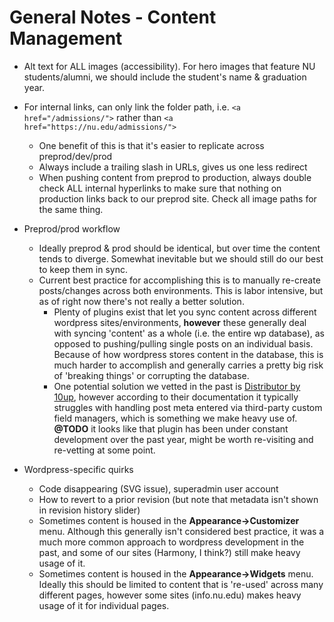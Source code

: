 # General Notes - Content Management



- Alt text for ALL images (accessibility). For hero images that feature NU students/alumni, we should include the student's name & graduation year.
- For internal links, can only link the folder path, i.e. `<a href="/admissions/">` rather than `<a href="https://nu.edu/admissions/">`
	- One benefit of this is that it's easier to replicate across preprod/dev/prod
	- Always include a trailing slash in URLs, gives us one less redirect
	- When pushing content from preprod to production, always double check ALL internal hyperlinks to make sure that nothing on production links back to our preprod site. Check all image paths for the same thing.

- Preprod/prod workflow
	- Ideally preprod & prod should be identical, but over time the content tends to diverge. Somewhat inevitable but we should still do our best to keep them in sync.
	- Current best practice for accomplishing this is to manually re-create posts/changes across both environments. This is labor intensive, but as of right now there's not really a better solution.
		- Plenty of plugins exist that let you sync content across different wordpress sites/environments, **however** these generally deal with syncing 'content' as a whole (i.e. the entire wp database), as opposed to pushing/pulling single posts on an individual basis. Because of how wordpress stores content in the database, this is much harder to accomplish and generally carries a pretty big risk of 'breaking things' or corrupting the database.
		- One potential solution we vetted in the past is [Distributor by 10up](https://distributorplugin.com/), however according to their documentation it typically struggles with handling post meta entered via third-party custom field managers, which is something we make heavy use of. **@TODO** it looks like that plugin has been under constant development over the past year, might be worth re-visiting and re-vetting at some point.


- Wordpress-specific quirks
	- Code disappearing (SVG issue), superadmin user account
	- How to revert to a prior revision (but note that metadata isn't shown in revision history slider)
	- Sometimes content is housed in the **Appearance->Customizer** menu. Although this generally isn't considered best practice, it was a much more common approach to wordpress development in the past, and some of our sites (Harmony, I think?) still make heavy usage of it.
	- Sometimes content is housed in the **Appearance->Widgets** menu. Ideally this should be limited to content that is 're-used' across many different pages, however some sites (info.nu.edu) makes heavy usage of it for individual pages.